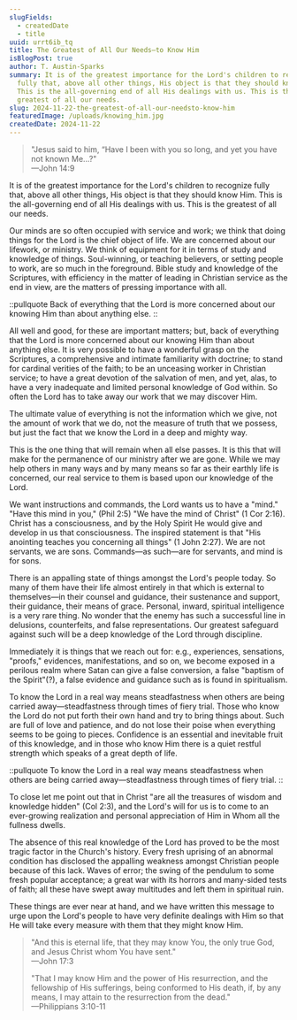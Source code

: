 ```yaml
---
slugFields:
  - createdDate
  - title
uuid: urrt6ib_tq
title: The Greatest of All Our Needs—to Know Him
isBlogPost: true
author: T. Austin-Sparks
summary: It is of the greatest importance for the Lord's children to recognize
  fully that, above all other things, His object is that they should know Him.
  This is the all-governing end of all His dealings with us. This is the
  greatest of all our needs.
slug: 2024-11-22-the-greatest-of-all-our-needsto-know-him
featuredImage: /uploads/knowing_him.jpg
createdDate: 2024-11-22
---
```

> "Jesus said to him, “Have I been with you so long, and yet you have not known Me...?"\
> —John 14:9

It is of the greatest importance for the Lord's children to recognize fully that, above all other things, His object is that they should know Him. This is the all-governing end of all His dealings with us. This is the greatest of all our needs.

Our minds are so often occupied with service and work; we think that doing things for the Lord is the chief object of life. We are concerned about our lifework, or ministry. We think of equipment for it in terms of study and knowledge of things. Soul-winning, or teaching believers, or setting people to work, are so much in the foreground. Bible study and knowledge of the Scriptures, with efficiency in the matter of leading in Christian service as the end in view, are the matters of pressing importance with all.

::pullquote
Back of everything that the Lord is more concerned about our knowing Him than about anything else.
::

All well and good, for these are important matters; but, back of everything that the Lord is more concerned about our knowing Him than about anything else. It is very possible to have a wonderful grasp on the Scriptures, a comprehensive and intimate familiarity with doctrine; to stand for cardinal verities of the faith; to be an unceasing worker in Christian service; to have a great devotion of the salvation of men, and yet, alas, to have a very inadequate and limited personal knowledge of God within. So often the Lord has to take away our work that we may discover Him. 

The ultimate value of everything is not the information which we give, not the amount of work that we do, not the measure of truth that we possess, but just the fact that we know the Lord in a deep and mighty way.

This is the one thing that will remain when all else passes. It is this that will make for the permanence of our ministry after we are gone. While we may help others in many ways and by many means so far as their earthly life is concerned, our real service to them is based upon our knowledge of the Lord.

We want instructions and commands, the Lord wants us to have a "mind." "Have this mind in you," (Phil 2:5) "We have the mind of Christ" (1 Cor 2:16). Christ has a consciousness, and by the Holy Spirit He would give and develop in us that consciousness. The inspired statement is that "His anointing teaches you concerning all things" (1 John 2:27). We are not servants, we are sons. Commands—as such—are for servants, and mind is for sons.

There is an appalling state of things amongst the Lord's people today. So many of them have their life almost entirely in that which is external to themselves—in their counsel and guidance, their sustenance and support, their guidance, their means of grace. Personal, inward, spiritual intelligence is a very rare thing. No wonder that the enemy has such a successful line in delusions, counterfeits, and false representations. Our greatest safeguard against such will be a deep knowledge of the Lord through discipline. 

Immediately it is things that we reach out for: e.g., experiences, sensations, "proofs," evidences, manifestations, and so on, we become exposed in a perilous realm where Satan can give a false conversion, a false "baptism of the Spirit"(?), a false evidence and guidance such as is found in spiritualism.

To know the Lord in a real way means steadfastness when others are being carried away—steadfastness through times of fiery trial. Those who know the Lord do not put forth their own hand and try to bring things about. Such are full of love and patience, and do not lose their poise when everything seems to be going to pieces. Confidence is an essential and inevitable fruit of this knowledge, and in those who know Him there is a quiet restful strength which speaks of a great depth of life.

::pullquote
To know the Lord in a real way means steadfastness when others are being carried away—steadfastness through times of fiery trial.
::

To close let me point out that in Christ "are all the treasures of wisdom and knowledge hidden" (Col 2:3), and the Lord's will for us is to come to an ever-growing realization and personal appreciation of Him in Whom all the fullness dwells.

The absence of this real knowledge of the Lord has proved to be the most tragic factor in the Church's history. Every fresh uprising of an abnormal condition has disclosed the appalling weakness amongst Christian people because of this lack. Waves of error; the swing of the pendulum to some fresh popular acceptance; a great war with its horrors and many-sided tests of faith; all these have swept away multitudes and left them in spiritual ruin.

These things are ever near at hand, and we have written this message to urge upon the Lord's people to have very definite dealings with Him so that He will take every measure with them that they might know Him.

> "And this is eternal life, that they may know You, the only true God, and Jesus Christ whom You have sent."\
> —John 17:3
>
> "That I may know Him and the power of His resurrection, and the fellowship of His sufferings, being conformed to His death, if, by any means, I may attain to the resurrection from the dead."\
> —Philippians 3:10-11
